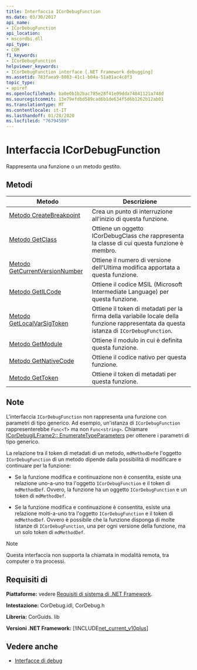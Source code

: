 ```yaml
---
title: Interfaccia ICorDebugFunction
ms.date: 03/30/2017
api_name:
- ICorDebugFunction
api_location:
- mscordbi.dll
api_type:
- COM
f1_keywords:
- ICorDebugFunction
helpviewer_keywords:
- ICorDebugFunction interface [.NET Framework debugging]
ms.assetid: 783faea9-8083-41c1-b04a-51a81ac4c8f3
topic_type:
- apiref
ms.openlocfilehash: ba0e0b1b2bac785e28f41e09dda74841121a748d
ms.sourcegitcommit: 13e79efdbd589cad6b1de634f5d6b1262b12ab01
ms.translationtype: MT
ms.contentlocale: it-IT
ms.lasthandoff: 01/28/2020
ms.locfileid: "76794509"
---
```

# <a name="icordebugfunction-interface"></a>Interfaccia ICorDebugFunction

Rappresenta una funzione o un metodo gestito.  
  
## <a name="methods"></a>Metodi  
  
|Metodo|Descrizione|  
|------------|-----------------|  
|[Metodo CreateBreakpoint](icordebugfunction-createbreakpoint-method.md)|Crea un punto di interruzione all'inizio di questa funzione.|  
|[Metodo GetClass](icordebugfunction-getclass-method.md)|Ottiene un oggetto ICorDebugClass che rappresenta la classe di cui questa funzione è membro.|  
|[Metodo GetCurrentVersionNumber](icordebugfunction-getcurrentversionnumber-method.md)|Ottiene il numero di versione dell'Ultima modifica apportata a questa funzione.|  
|[Metodo GetILCode](icordebugfunction-getilcode-method.md)|Ottiene il codice MSIL (Microsoft Intermediate Language) per questa funzione.|  
|[Metodo GetLocalVarSigToken](icordebugfunction-getlocalvarsigtoken-method.md)|Ottiene il token di metadati per la firma della variabile locale della funzione rappresentata da questa istanza di `ICorDebugFunction`.|  
|[Metodo GetModule](icordebugfunction-getmodule-method.md)|Ottiene il modulo in cui è definita questa funzione.|  
|[Metodo GetNativeCode](icordebugfunction-getnativecode-method.md)|Ottiene il codice nativo per questa funzione.|  
|[Metodo GetToken](icordebugfunction-gettoken-method.md)|Ottiene il token di metadati per questa funzione.|  
  
## <a name="remarks"></a>Note  
 L'interfaccia `ICorDebugFunction` non rappresenta una funzione con parametri di tipo generico. Ad esempio, un'istanza di `ICorDebugFunction` rappresenterebbe `Func<T>` ma non `Func<string>`. Chiamare [ICorDebugILFrame2:: EnumerateTypeParameters](icordebugilframe2-enumeratetypeparameters-method.md) per ottenere i parametri di tipo generico.  
  
 La relazione tra il token di metadati di un metodo, `mdMethodDef`e l'oggetto `ICorDebugFunction` di un metodo dipende dalla possibilità di modificare e continuare per la funzione:  
  
- Se la funzione modifica e continuazione non è consentita, esiste una relazione uno-a-uno tra l'oggetto `ICorDebugFunction` e il token di `mdMethodDef`. Ovvero, la funzione ha un oggetto `ICorDebugFunction` e un token di `mdMethodDef`.  
  
- Se la funzione modifica e continuazione è consentita, esiste una relazione molti-a-uno tra l'oggetto `ICorDebugFunction` e il token di `mdMethodDef`. Ovvero è possibile che la funzione disponga di molte istanze di `ICorDebugFunction`, una per ogni versione della funzione, ma un solo token di `mdMethodDef`.  
  
> [!NOTE]
> Questa interfaccia non supporta la chiamata in modalità remota, tra computer o tra processi.  
  
## <a name="requirements"></a>Requisiti di  
 **Piattaforme:** vedere [Requisiti di sistema di .NET Framework](../../../../docs/framework/get-started/system-requirements.md).  
  
 **Intestazione:** CorDebug.idl, CorDebug.h  
  
 **Libreria:**  CorGuids. lib  
  
 **Versioni .NET Framework:** [!INCLUDE[net_current_v10plus](../../../../includes/net-current-v10plus-md.md)]  
  
## <a name="see-also"></a>Vedere anche

- [Interfacce di debug](debugging-interfaces.md)

